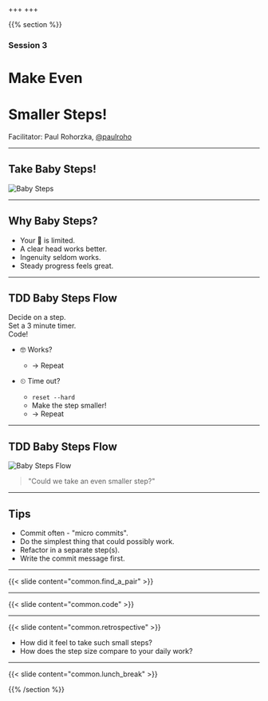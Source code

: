 +++
+++

{{% section %}}

### Session 3

# Make Even
# Smaller Steps!

Facilitator: Paul Rohorzka, [@paulroho](https://twitter.com/paulroho)

---

## Take Baby Steps!

![Baby Steps](baby-steps.jpg)

---

## Why Baby Steps?

- Your 🧠 is limited.
- A clear head works better.
- Ingenuity seldom works.
- Steady progress feels great.

---

## TDD Baby Steps Flow

Decide on a step.<br>
Set a 3 minute timer.<br>
Code!

- 🤓 Works?
  - → Repeat

- ⏲ Time out?
  - `reset --hard`
  - Make the step smaller!
  - → Repeat

---

## TDD Baby Steps Flow

![Baby Steps Flow](baby-steps-flow.png)

> "Could we take an even smaller step?"

---

## Tips

- Commit often - "micro commits".
- Do the simplest thing that could possibly work.
- Refactor in a separate step(s).
- Write the commit message first.

---

{{< slide content="common.find_a_pair" >}}

---

{{< slide content="common.code" >}}

---

{{< slide content="common.retrospective" >}}

- How did it feel to take such small steps?
- How does the step size compare to your daily work?

---

{{< slide content="common.lunch_break" >}}

{{% /section %}}